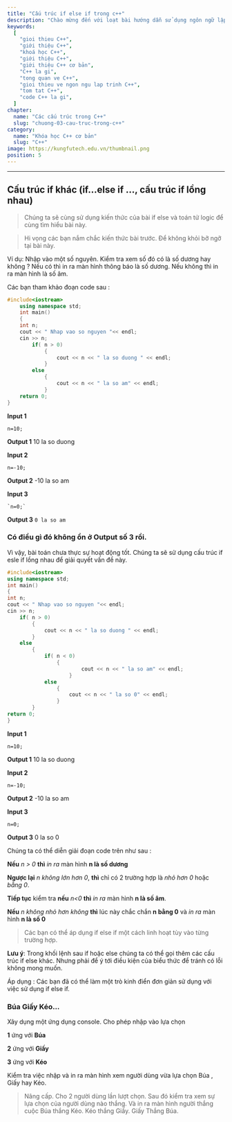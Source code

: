 ```yaml
---
title: "Cấu trúc if else if trong c++"
description: "Chào mừng đến với loạt bài hướng dẫn sử dụng ngôn ngữ lập trình C++! Loạt bài hướng dẫn này được thiết kế cho những người chưa hoặc biết một ít lập trình."
keywords:
  [
    "gioi thieu C++",
    "giới thiệu C++",
    "khoá học C++",
    "giới thiệu C++",
    "giới thiệu C++ cơ bản",
    "C++ la gi",
    "tong quan ve C++",
    "gioi thieu ve ngon ngu lap trinh C++",
    "tom tat C++",
    "code C++ la gi",
  ]
chapter:
  name: "Các cấu trúc trong C++"
  slug: "chuong-03-cau-truc-trong-c++"
category:
  name: "Khóa học C++ cơ bản"
  slug: "C++"
image: https://kungfutech.edu.vn/thumbnail.png
position: 5
---
```


---

## Cấu trúc if khác (if...else if ..., cấu trúc if lồng nhau)

> Chúng ta sẽ cùng sử dụng kiến thức của bài if else và toán tử logic để cùng tìm hiểu bài này.

> Hi vọng các bạn nắm chắc kiến thức bài trước. Để không khỏi bỡ ngỡ tại bài này.

Ví dụ: Nhập vào một số nguyên. Kiểm tra xem số đó có là số dương hay không ? Nếu có thì in ra màn hình thông báo là số dương. Nếu không thì in ra màn hình là số âm.

Các bạn tham khảo đoạn code sau :

```cpp
#include<iostream>
	using namespace std;
	int main()
	{
	int n;
	cout << " Nhap vao so nguyen "<< endl;
	cin >> n;
		if( n > 0)
			{
				cout << n << " la so duong " << endl;
			}
		else
			{
				cout << n << " la so am" << endl;
			}
	return 0;
}
```

**Input 1**

    n=10;

**Output 1**
10 la so duong

**Input 2**

    n=-10;

**Output 2**
-10 la so am

**Input 3**

    `n=0;`

**Output 3**
`0 la so am`

### Có điều gì đó không ổn ở Output số 3 rồi.

Vì vậy, bài toán chưa thực sự hoạt động tốt.
Chúng ta sẽ sử dụng cấu trúc if esle if lồng nhau để giải quyết vấn đề này.

```cpp
#include<iostream>
using namespace std;
int main()
{
int n;
cout << " Nhap vao so nguyen "<< endl;
cin >> n;
	if( n > 0)
		{
			cout << n << " la so duong " << endl;
		}
	else
		{
			if( n < 0)
				{
						cout << n << " la so am" << endl;
					}
			else
				{
					cout << n << " la so 0" << endl;
				}
		}
return 0;
}
```

**Input 1**

    n=10;

**Output 1**
10 la so duong

**Input 2**

    n=-10;

**Output 2**
-10 la so am

**Input 3**

    n=0;

**Output 3**
0 la so 0

Chúng ta có thể diễn giải đoạn code trên như sau :

**Nếu** _n > 0_ **thì** _in ra_ màn hình **n là số dương**

**Ngược lại** _n không lớn hơn 0_, **thì** chỉ có 2 trường hợp là _nhỏ hơn 0_ hoặc _bằng 0_.

**Tiếp tục** kiểm tra **nếu** _n<0_ **thì** _in ra_ màn hình **n là số âm**.

**Nếu** _n không nhỏ hơn không_ **thì** lúc này chắc chắn **n bằng 0** và _in ra_ màn hình **n là số 0**

> Các bạn có thể áp dụng if else if một cách linh hoạt tùy vào từng trường hợp.

**Lưu ý**: Trong khối lệnh sau if hoặc else chúng ta có thể gọi thêm các cấu trúc if else khác. Nhưng phải để ý tới điều kiện của biểu thức để tránh có lỗi không mong muốn.

Áp dụng :
Các bạn đã có thể làm một trò kinh điển đơn giản sử dụng với việc sử dụng if else if.

### Búa Giấy Kéo...

Xây dụng một ứng dụng console. Cho phép nhập vào lựa chọn

**1** ứng với **Búa**

**2** ứng với **Giấy**

**3** ứng với **Kéo**

Kiểm tra việc nhập và in ra màn hình xem người dùng vừa lựa chọn Búa , Giấy hay Kéo.

> Nâng cấp. Cho 2 người dùng lần lượt chọn. Sau đó kiểm tra xem sự lựa chọn của người dùng nào thắng. Và in ra màn hình người thắng cuộc
> Búa thắng Kéo.
> Kéo thắng Giấy.
> Giấy Thắng Búa.
